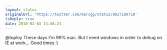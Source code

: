 ```yaml
---
layout: status
originalUrl: 'https://twitter.com/marcgg/status/9927199719'
isReply: true
date: 2010-03-03 14:58:24
---
```


@topley These days I'm 99% mac. But I need windows in order to debug on IE at work...  Good times :\
